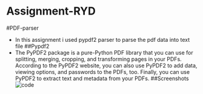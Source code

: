 # Assignment-RYD
#PDF-parser
 - In this assignment i used pypdf2 parser to parse the pdf data into text file
 ##Pypdf2
  - The PyPDF2 package is a pure-Python PDF library that you can use for splitting, merging, cropping, and transforming pages in your PDFs. According to the PyPDF2 website, you can also use PyPDF2 to add data, viewing options, and passwords to the PDFs, too. Finally, you can use PyPDF2 to extract text and metadata from your PDFs.
##Screenshots
![code]()
